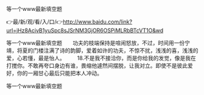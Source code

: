 等一个www最新填空题

👉最/新/观/看/入/口/👉http://www.baidu.com/link?url=jHz8AcivB1yuSpc8sJSrNM3GjOR6OSPiMLRbBTcVT1O&wd

等一个www最新填空题　　功夫的枝端保持是喧闹怒放，不过，时间用一份宁靖，将夏的门楼注满了诗的韵脚，爱着如许的功夫，不惊不扰，浅浅的喜，浅浅的爱，心若懂，最是怡人。
　　18.不是我不接洽你，而是你给我的发觉，像是我在打搅你。不敢再夸口身边有谁，畏缩他遽然间摆脱，让我对立。即使不是彼此爱好，你的一厢甘心最后只能把本人冲动。


等一个www最新填空题
